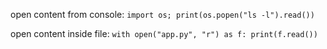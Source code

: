 
open content from console:
`import os; print(os.popen("ls -l").read())`

open content inside file:
`with open("app.py", "r") as f:
    print(f.read())
`


